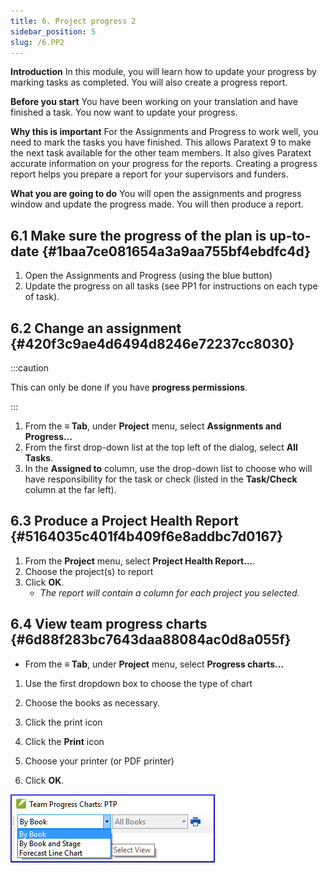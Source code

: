 ```yaml
---
title: 6. Project progress 2
sidebar_position: 5
slug: /6.PP2
---
```




**Introduction**  In this module, you will learn how to update your progress by marking tasks as completed. You will also create a progress report.


**Before you start**  You have been working on your translation and have finished a task. You now want to update your progress.


**Why this is important**  For the Assignments and Progress to work well, you need to mark the tasks you have finished. This allows Paratext 9 to make the next task available for the other team members. It also gives Paratext accurate information on your progress for the reports. Creating a progress report helps you prepare a report for your supervisors and funders.


**What you are going to do**  You will open the assignments and progress window and update the progress made. You will then produce a report.


## 6.1 Make sure the progress of the plan is up-to-date {#1baa7ce081654a3a9aa755bf4ebdfc4d}

1. Open the Assignments and Progress (using the blue button)
1. Update the progress on all tasks (see PP1 for instructions on each type of task).

## 6.2 Change an assignment {#420f3c9ae4d6494d8246e72237cc8030}


:::caution

This can only be done if you have **progress permissions**.

:::



1. From the **≡ Tab**, under **Project** menu, select **Assignments and Progress…**
1. From the first drop-down list at the top left of the dialog, select **All Tasks**.
1. In the **Assigned to** column, use the drop-down list to choose who will have responsibility for the task or check (listed in the **Task/Check** column at the far left).

## 6.3 Produce a Project Health Report {#5164035c401f4b409f6e8addbc7d0167}

1. From the **Project** menu, select **Project Health Report…**.
1. Choose the project(s) to report
1. Click **OK**.
    - _The report will contain a column for each project you selected._

## **6.4 View team progress charts** {#6d88f283bc7643daa88084ac0d8a055f}

- From the **≡ Tab**, under **Project** menu, select **Progress charts…**

<div class='notion-row'>
<div class='notion-column' style={{width: 'calc((100% - (min(32px, 4vw) * 1)) * 0.5)'}}>

1. Use the first dropdown box to choose the type of chart

1. Choose the books as necessary.

1. Click the print icon

1. Click the **Print** icon

1. Choose your printer (or PDF printer)

1. Click **OK**.

</div><div className='notion-spacer' >
  </p> 
  
  <p spaces-before="0">
    

<div class='notion-column' style={{width: 'calc((100% - (min(32px, 4vw) * 1)) * 0.5)'}}>

![](/notion_imgs/1163930921.png)

</div>    
    <div className='notion-spacer' >
    </div>
  </p>

